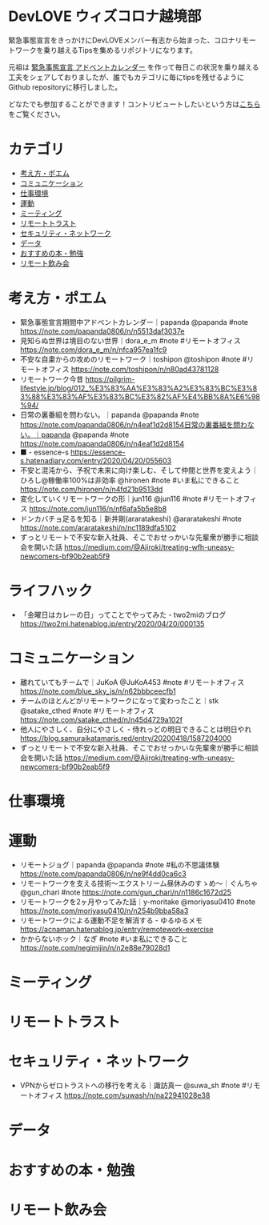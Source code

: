 DevLOVE ウィズコロナ越境部
============

緊急事態宣言をきっかけにDevLOVEメンバー有志から始まった、コロナリモートワークを乗り越えるTipsを集めるリポジトリになります。

元祖は [緊急事態宣言 アドベントカレンダー](https://chouseisan.com/s?h=73b9f7603bd142a08ab69f347e6f5f72) を作って毎日この状況を乗り越える工夫をシェアしておりましたが、誰でもカテゴリに毎にtipsを残せるようにGithub repositoryに移行しました。

どなたでも参加することができます！コントリビュートしたいという方は[こちら](./CONTRIBUTING.md)をご覧ください。

# カテゴリ

- [考え方・ポエム](#考え方・ポエム)
- [コミュニケーション](#コミュニケーション)
- [仕事環境](#仕事環境)
- [運動](#運動)
- [ミーティング](#ミーティング)
- [リモートトラスト](#リモートトラスト)
- [セキュリティ・ネットワーク](#セキュリティ・ネットワーク)
- [データ](#データ)
- [おすすめの本・勉強](#おすすめの本・勉強)
- [リモート飲み会](#リモート飲み会)

# 考え方・ポエム

- 緊急事態宣言期間中アドベントカレンダー｜papanda @papanda #note https://note.com/papanda0806/n/n5513daf3037e
- 見知らぬ世界は境目のない世界｜dora_e_m #note #リモートオフィス https://note.com/dora_e_m/n/nfca957ea1fc9
- 不安な自粛からの攻めのリモートワーク｜toshipon @toshipon #note #リモートオフィス https://note.com/toshipon/n/n80ad43781128
- リモートワーク今昔 https://pilgrim-lifestyle.jp/blog/012_%E3%83%AA%E3%83%A2%E3%83%BC%E3%83%88%E3%83%AF%E3%83%BC%E3%82%AF%E4%BB%8A%E6%98%94/
- 日常の裏番組を問わない。｜papanda @papanda #note https://note.com/papanda0806/n/n4eaf1d2d8154日常の裏番組を問わない。｜papanda @papanda #note https://note.com/papanda0806/n/n4eaf1d2d8154
- ■ - essence-s https://essence-s.hatenadiary.com/entry/2020/04/20/055603
- 不安と混沌から、予祝で未来に向け楽しむ、そして仲間と世界を変えよう｜ひろし@稼働率100%は非効率 @hironen #note #いま私にできること https://note.com/hironen/n/n4fd21b9513dd
- 変化していくリモートワークの形｜jun116 @jun116 #note #リモートオフィス https://note.com/jun116/n/nf6afa5b5e8b8
- ドンカバチョ足るを知る｜新井剛(araratakeshi) @araratakeshi #note https://note.com/araratakeshi/n/nc1189dfa5102
- ずっとリモートで不安な新入社員、そこでおせっかいな先輩衆が勝手に相談会を開いた話 https://medium.com/@Ajiroki/treating-wfh-uneasy-newcomers-bf90b2eab5f9

# ライフハック

- 「金曜日はカレーの日」ってことでやってみた - two2miのブログ https://two2mi.hatenablog.jp/entry/2020/04/20/000135

# コミュニケーション

- 離れていてもチームで｜JuKoA @JuKoA453 #note #リモートオフィス https://note.com/blue_sky_js/n/n62bbbceecfb1
- チームのほとんどがリモートワークになって変わったこと｜stk @satake_cthed #note #リモートオフィス https://note.com/satake_cthed/n/n45d4729a102f
- 他人にやさしく、自分にやさしく - 侍れっどの明日できることは明日やれ https://blog.samuraikatamaris.red/entry/20200418/1587204000
- ずっとリモートで不安な新入社員、そこでおせっかいな先輩衆が勝手に相談会を開いた話 https://medium.com/@Ajiroki/treating-wfh-uneasy-newcomers-bf90b2eab5f9

# 仕事環境

# 運動

-  リモートジョグ｜papanda @papanda #note #私の不思議体験 https://note.com/papanda0806/n/ne9f4dd0ca6c3
- リモートワークを支える技術〜エクストリーム昼休みのすゝめ〜｜ぐんちゃ @gun_chari #note https://note.com/gun_chari/n/n1186c1672d25
- リモートワークを2ヶ月やってみた話｜y-moritake @moriyasu0410 #note https://note.com/moriyasu0410/n/n254b9bba58a3
- リモートワークによる運動不足を解消する - ゆるゆるメモ https://acnaman.hatenablog.jp/entry/remotework-exercise
- かからないホック｜なぎ #note #いま私にできること https://note.com/negimijin/n/n2e88e79028d1

# ミーティング

# リモートトラスト

# セキュリティ・ネットワーク

- ‪VPNからゼロトラストへの移行を考える｜諏訪真一 @suwa_sh #note #リモートオフィス https://note.com/suwash/n/na22941028e38‬

# データ

# おすすめの本・勉強

# リモート飲み会
